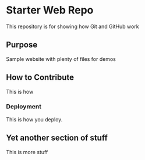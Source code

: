# Starter Web Repo

This repository is for showing how Git and GitHub work

## Purpose

Sample website with plenty of files for demos

## How to Contribute

This is how

### Deployment

This is how you deploy.

## Yet another section of stuff

This is more stuff